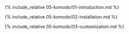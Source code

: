 {% include_relative 05-komodo/01-introduction.md %}

{% include_relative 05-komodo/02-installation.md %}

{% include_relative 05-komodo/03-customization.md %}
